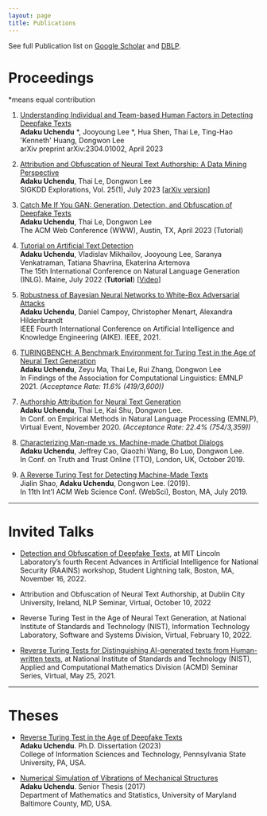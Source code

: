 ```yaml
---
layout: page
title: Publications 
---
```

See full Publication list on [Google Scholar](https://scholar.google.ae/citations?user=A4be1l4AAAAJ&hl=en) and [DBLP](https://dblp.uni-trier.de/pid/244/0488.html).

# Proceedings  #
*means equal contribution

1. [Understanding Individual and Team-based Human Factors in Detecting Deepfake Texts](https://arxiv.org/abs/2304.01002#) <br>
**Adaku Uchendu** *, Jooyoung Lee *, Hua Shen, Thai Le, Ting-Hao 'Kenneth' Huang, Dongwon Lee <br>
arXiv preprint arXiv:2304.01002, April 2023

2. [Attribution and Obfuscation of Neural Text Authorship: A Data Mining Perspective](https://dl.acm.org/doi/pdf/10.1145/3606274.3606276?casa_token=mH78K7icCqgAAAAA:HQcHMZcQn11pVU9XTKK0O5RcArqpuRTMXdK_89oTUSPrr5irabhnDeUFoOVZAJabVBh4bjC7nYPF9g) <br>
**Adaku Uchendu**, Thai Le, Dongwon Lee <br>
SIGKDD Explorations, Vol. 25(1), July 2023 [[arXiv version](https://arxiv.org/pdf/2210.10488.pdf)]

3. [Catch Me If You GAN: Generation, Detection, and Obfuscation of Deepfake Texts](https://tinyurl.com/DeepfakeTeaser) <br>
**Adaku Uchendu**, Thai Le, Dongwon Lee <br>
The ACM Web Conference (WWW), Austin, TX, April 2023 (Tutorial)

4. [Tutorial on Artificial Text Detection](https://artificial-text-detection.github.io/) <br>
**Adaku Uchendu**, Vladislav Mikhailov, Jooyoung Lee, Saranya Venkatraman, Tatiana Shavrina, Ekaterina Artemova <br>
The 15th International Conference on Natural Language Generation (INLG). Maine, July 2022 (**Tutorial**) [[Video](https://vimeo.com/731722827)]

5. [Robustness of Bayesian Neural Networks to White-Box Adversarial Attacks](https://arxiv.org/abs/2111.08591) <br>
**Adaku Uchendu**,  Daniel  Campoy,  Christopher  Menart, Alexandra  Hildenbrandt <br>
IEEE Fourth International Conference on Artificial Intelligence and Knowledge Engineering (AIKE). IEEE, 2021. 
<!-- * <em>(Full paper Acceptance Rate: 30.95% (13/42))</em>
 -->
6. [TURINGBENCH: A Benchmark Environment for Turing Test in the Age of Neural Text Generation](https://arxiv.org/abs/2109.13296) <br>
**Adaku Uchendu**, Zeyu Ma, Thai Le, Rui Zhang, Dongwon Lee <br>
In Findings of the Association for Computational Linguistics: EMNLP 2021. <em>(Acceptance Rate: 11.6% (419/3,600))</em>

7. [Authorship Attribution for Neural Text Generation](https://www.aclweb.org/anthology/2020.emnlp-main.673.pdf) <br>
**Adaku Uchendu**, Thai Le, Kai Shu, Dongwon Lee. <br>
In Conf. on Empirical Methods in Natural Language Processing (EMNLP), Virtual Event, November 2020. <em>(Acceptance Rate: 22.4% (754/3,359))</em>

8. [Characterizing Man-made vs. Machine-made Chatbot Dialogs](https://truthandtrustonline.com/wp-content/uploads/2019/09/paper_27.pdf) <br>
**Adaku Uchendu**, Jeffrey Cao, Qiaozhi Wang, Bo Luo, Dongwon Lee. <br> 
In Conf. on Truth and Trust Online (TTO), London, UK, October 2019.

9. [A Reverse Turing Test for Detecting Machine-Made Texts](https://pike.psu.edu/publications/websci19-rtt.pdf) <br> 
Jialin Shao, **Adaku Uchendu**, Dongwon Lee. (2019). <br> 
In 11th Int'l ACM Web Science Conf. (WebSci), Boston, MA, July 2019.



---
# Invited Talks #

*  [Detection and Obfuscation of Deepfake Texts](https://docs.google.com/presentation/d/1PxyxpOmEuucXb7V5_8FmR5AkQNOuE83U/edit?usp=sharing&ouid=102754510984142247028&rtpof=true&sd=true), at MIT Lincoln Laboratory’s fourth Recent Advances in Artificial Intelligence for National Security (RAAINS) workshop, Student Lightning talk, Boston, MA, November 16, 2022.

*  Attribution and Obfuscation of Neural Text Authorship, at Dublin City University, Ireland, NLP Seminar, Virtual, October 10, 2022

* Reverse Turing Test in the Age of Neural Text Generation, at National Institute of Standards and Technology (NIST), Information Technology Laboratory, Software and Systems Division, Virtual, February 10, 2022.

* [Reverse Turing Tests for Distinguishing AI-generated texts from Human-written texts](https://www.nist.gov/itl/math/acmd-seminar-reverse-turing-tests-distinguishing-ai-generated-texts-human-written-texts), at National Institute of Standards and Technology (NIST), Applied and
Computational Mathematics Division (ACMD) Seminar Series, Virtual, May 25, 2021.


---
# Theses #

* [Reverse Turing Test in the Age of Deepfake Texts](https://pike.psu.edu/publications/thesis-adaku.pdf) <br>
  **Adaku Uchendu**. Ph.D. Dissertation (2023) <br>
  College of Information Sciences and Technology, Pennsylvania State University, PA, USA. 

* [Numerical Simulation of Vibrations of Mechanical Structures](uchendu_thesis.pdf)  <br>
**Adaku Uchendu**. Senior Thesis (2017)  <br>
Department of Mathematics and Statistics, University of Maryland Baltimore County, MD, USA.





<!-- ---
# Conference/Workshop Attended #

* *Graduate*:

  * Penn State Global Careers Institute, 2020
  * 2020 CRA-WP Grad Cohort for Underrepresented Minorities and Persons with Disabilities (URMD)
  * 2020 ACM Richard Tapia Celebration of Diversity in Computing Conference
  * 2021 CRA-WP Grad Cohort Workshop for Women
  * 2021 Women in Cybersecurity (WiCyS) Conference 
  * 2021 ACM Richard Tapia Celebration of Diversity in Computing Conference


**Conferences/Workshops:**
* *Undergraduate*:

  * 24th Annual McNair Scholars Research Conference at University of Washington, Seattle, 2016
  * 24th Annual McNair Scholars Research Conference at University of Maryland Baltimore County (UMBC), 2016
  * 18th Annual McNair Scholars Research Conference at University of Maryland, College Park, 2017
  * 25th Annual McNair Scholars Research Conference at University of Maryland Baltimore County (UMBC), 2017
  * 19th Annual McNair Scholars Research Conference at University of Maryland, College Park, 2018
  * Undergraduate Research And Creative Achievement Day (URCAD) at UMBC, 2018
 -->

